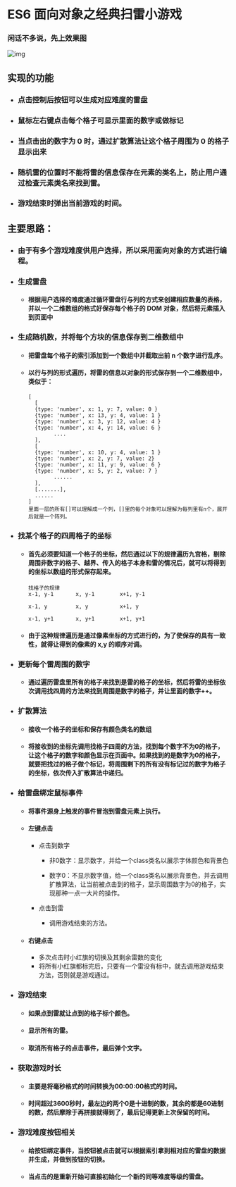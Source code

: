 # ES6 面向对象之经典扫雷小游戏

### 闲话不多说，先上效果图

![img](https://github.com/Panda-X6646/Mine-Sweeper/tree/master/img/扫雷.JPG)

## 实现的功能

- ### 点击控制后按钮可以生成对应难度的雷盘

- ### 鼠标左右键点击每个格子可显示里面的数字或做标记

- ### 当点击出的数字为 0 时，通过扩散算法让这个格子周围为 0 的格子显示出来

- ### 随机雷的位置时不能将雷的信息保存在元素的类名上，防止用户通过检查元素类名来找到雷。

- ### 游戏结束时弹出当前游戏的时间。

## 主要思路：



- ### 由于有多个游戏难度供用户选择，所以采用面向对象的方式进行编程。



- ### 生成雷盘
  - #### 根据用户选择的难度通过循环雷盘行与列的方式来创建相应数量的表格，并以一个二维数组的格式好保存每个格子的 DOM 对象，然后将元素插入到页面中

- ### 生成随机数，并将每个方块的信息保存到二维数组中

  - #### 把雷盘每个格子的索引添加到一个数组中并截取出前 n 个数字进行乱序。

  - #### 以行与列的形式遍历，将雷的信息以对象的形式保存到一个二维数组中，类似于：

        [
          [
          {type: 'number', x: 1, y: 7, value: 0 }
          {type: 'number', x: 13, y: 4, value: 1 }
          {type: 'number', x: 3, y: 12, value: 4 }
          {type: 'number', x: 4, y: 14, value: 6 }
                ....
          ],
          [
          {type: 'number', x: 10, y: 4, value: 1 }
          {type: 'number', x: 2, y: 7, value: 2}
          {type: 'number', x: 11, y: 9, value: 6 }
          {type: 'number', x: 5, y: 2, value: 7 }
                ......
          ],
          [.......],
          ......
        ]
        里面一层的所有[]可以理解成一个列，[]里的每个对象可以理解为每列里有n个，展开后就是一个阵列。






- ### 找某个格子的四周格子的坐标
  - #### 首先必须要知道一个格子的坐标，然后通过以下的规律遍历九宫格，剔除周围非数字的格子、越界、传入的格子本身和雷的情况后，就可以将得到的坐标以数组的形式保存起来。

        找格子的规律
        x-1, y-1       x, y-1        x+1, y-1

        x-1, y         x, y          x+1, y

        x-1, y+1       x, y+1        x+1, y+1

  - #### 由于这种规律遍历是通过像素坐标的方式进行的，为了使保存的具有一致性，就得让得到的像素的 x,y 的顺序对调。



- ### 更新每个雷周围的数字
  - #### 通过遍历雷盘里所有的格子来找到是雷的格子的坐标，然后将雷的坐标依次调用找四周的方法来找到周围是数字的格子，并让里面的数字++。



- ### 扩散算法
  - #### 接收一个格子的坐标和保存有颜色类名的数组
  - #### 将接收到的坐标先调用找格子四周的方法，找到每个数字不为0的格子，让这个格子的数字和颜色显示在页面中。如果找到的是数字为0的格子，就要把找过的格子做个标记，将周围剩下的所有没有标记过的数字为格子的坐标，依次传入扩散算法中递归。



- ### 给雷盘绑定鼠标事件
  - #### 将事件源身上触发的事件冒泡到雷盘元素上执行。

  - #### 左键点击
    - 点击到数字
      - 非0数字：显示数字，并给一个class类名以展示字体颜色和背景色

      - 数字0：不显示数字值，给一个class类名以展示背景色，并去调用扩散算法，让当前被点击到的格子，显示周围数字为0的格子，实现那种一点一大片的操作。

    - 点击到雷
      - 调用游戏结束的方法。

  - #### 右键点击
    - 多次点击时小红旗的切换及其剩余雷数的变化
    - 将所有小红旗都标完后，只要有一个雷没有标中，就去调用游戏结束方法，否则就是游戏通过。

- ### 游戏结束
  - #### 如果点到雷就让点到的格子标个颜色。

  - #### 显示所有的雷。

  - #### 取消所有格子的点击事件，最后弹个文字。

- ### 获取游戏时长
  - #### 主要是将毫秒格式的时间转换为00:00:00格式的时间。

  - #### 时间超过3600秒时，最左边的两个0是十进制的数，其余的都是60进制的数，然后摩除于再拼接就得到了，最后记得更新上次保留的时间。

- ### 游戏难度按钮相关
  - #### 给按钮绑定事件，当按钮被点击就可以根据索引拿到相对应的雷盘的数据并生成，并做到按钮的切换。

  - #### 当点击的是重新开始可直接初始化一个新的同等难度等级的雷盘。
